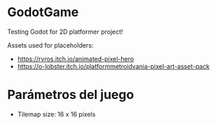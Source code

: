 # GodotGame
Testing Godot for 2D platformer project!

Assets used for placeholders:
- https://rvros.itch.io/animated-pixel-hero
- https://o-lobster.itch.io/platformmetroidvania-pixel-art-asset-pack

# Parámetros del juego
- Tilemap size: 16 x 16 pixels
